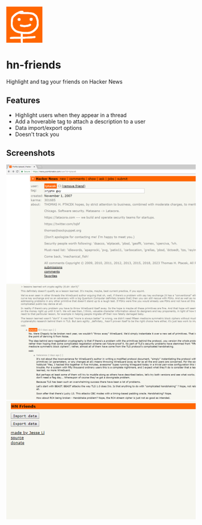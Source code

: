 ![icon](hn-friends/icons/96.png)
# hn-friends
Highlight and tag your friends on Hacker News

## Features
* Highlight users when they appear in a thread
* Add a hoverable tag to attach a description to a user
* Data import/export options
* Doesn't track you

## Screenshots

![profile](screenshots/profile.png)
![thread](screenshots/thread.png)
![options](screenshots/options.png)

